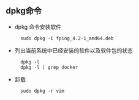 ## dpkg命令
- dpkg 命令安装软件

		sudo dpkg -i fping_4.2-1_amd64.deb
- 列出当前系统中已经安装的软件以及软件包的状态

		dpkg -l
		dpkg -l | grep docker
- 卸载

		sudo dpkg -r vim